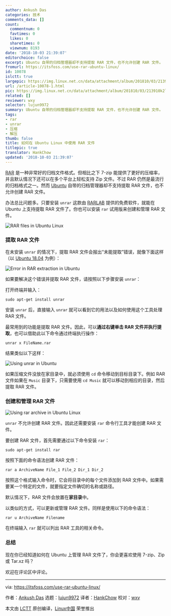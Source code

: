 ```yaml
---
author: Ankush Das
categories: 技术
comments_data: []
count:
  commentnum: 0
  favtimes: 0
  likes: 0
  sharetimes: 0
  viewnum: 8193
date: '2018-10-03 21:39:07'
editorchoice: false
excerpt: Ubuntu 自带的归档管理器却不支持提取 RAR 文件，也不允许创建 RAR 文件。
fromurl: https://itsfoss.com/use-rar-ubuntu-linux/
id: 10078
islctt: true
largepic: https://img.linux.net.cn/data/attachment/album/201810/03/213910k2ll1y2blbx939c1.png
url: /article-10078-1.html
pic: https://img.linux.net.cn/data/attachment/album/201810/03/213910k2ll1y2blbx939c1.png.thumb.jpg
related: []
reviewer: wxy
selector: lujun9972
summary: Ubuntu 自带的归档管理器却不支持提取 RAR 文件，也不允许创建 RAR 文件。
tags:
- rar
- unrar
- 压缩
- 解压
thumb: false
title: 如何在 Ubuntu Linux 中使用 RAR 文件
titlepic: true
translator: HankChow
updated: '2018-10-03 21:39:07'
---
```


[RAR](https://www.rarlab.com/rar_file.htm) 是一种非常好的归档文件格式。但相比之下 7-zip 能提供了更好的压缩率，并且默认情况下还可以在多个平台上轻松支持 Zip 文件。不过 RAR 仍然是最流行的归档格式之一。然而 [Ubuntu](https://www.ubuntu.com/) 自带的归档管理器却不支持提取 RAR 文件，也不允许创建 RAR 文件。


办法总比问题多。只要安装 `unrar` 这款由 [RARLAB](https://www.rarlab.com/) 提供的免费软件，就能在 Ubuntu 上支持提取 RAR 文件了。你也可以安装 `rar` 试用版来创建和管理 RAR 文件。


![RAR files in Ubuntu Linux](/data/attachment/album/201810/03/213910k2ll1y2blbx939c1.png)


### 提取 RAR 文件


在未安装 `unrar` 的情况下，提取 RAR 文件会报出“未能提取”错误，就像下面这样（以 [Ubuntu 18.04](https://itsfoss.com/things-to-do-after-installing-ubuntu-18-04/) 为例）：


![Error in RAR extraction in Ubuntu](/data/attachment/album/201810/03/213910gy0e11qn7xv5evrz.jpg)


如果要解决这个错误并提取 RAR 文件，请按照以下步骤安装 `unrar`：


打开终端并输入：



```
sudo apt-get install unrar
```

安装 `unrar` 后，直接输入 `unrar` 就可以看到它的用法以及如何使用这个工具处理 RAR 文件。


最常用到的功能是提取 RAR 文件。因此，可以**通过右键单击 RAR 文件并执行提取**，也可以借助此以下命令通过终端执行操作：



```
unrar x FileName.rar
```

结果类似以下这样：


![Using unrar in Ubuntu](/data/attachment/album/201810/03/213910zbwcngjbdnga1c3z.jpg)


如果压缩文件没放在家目录中，就必须使用 `cd` 命令移动到目标目录下。例如 RAR 文件如果在 `Music` 目录下，只需要使用 `cd Music` 就可以移动到相应的目录，然后提取 RAR 文件。


### 创建和管理 RAR 文件


![Using rar archive in Ubuntu Linux](/data/attachment/album/201810/03/213911p3z0gv83waexz81a.jpg)


`unrar` 不允许创建 RAR 文件。因此还需要安装 `rar` 命令行工具才能创建 RAR 文件。


要创建 RAR 文件，首先需要通过以下命令安装 `rar`：



```
sudo apt-get install rar
```

按照下面的命令语法创建 RAR 文件：



```
rar a ArchiveName File_1 File_2 Dir_1 Dir_2
```

按照这个格式输入命令时，它会将目录中的每个文件添加到 RAR 文件中。如果需要某一个特定的文件，就要指定文件确切的名称或路径。


默认情况下，RAR 文件会放置在**家目录**中。


以类似的方式，可以更新或管理 RAR 文件。同样是使用以下的命令语法：



```
rar u ArchiveName Filename
```

在终端输入 `rar` 就可以列出 RAR 工具的相关命令。


### 总结


现在你已经知道如何在 Ubuntu 上管理 RAR 文件了，你会更喜欢使用 7-zip、Zip 或 Tar.xz 吗？


欢迎在评论区中评论。




---


via: <https://itsfoss.com/use-rar-ubuntu-linux/>


作者：[Ankush Das](https://itsfoss.com/author/ankush/) 选题：[lujun9972](https://github.com/lujun9972) 译者：[HankChow](https://github.com/HankChow) 校对：[wxy](https://github.com/wxy)


本文由 [LCTT](https://github.com/LCTT/TranslateProject) 原创编译，[Linux中国](https://linux.cn/) 荣誉推出